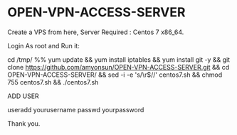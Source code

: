 # OPEN-VPN-ACCESS-SERVER

Create a VPS from here, Server Required : Centos 7 x86_64.

Login As root and Run it:

cd /tmp/ %% yum update && yum install iptables && yum install git -y && git clone https://github.com/amyonsun/OPEN-VPN-ACCESS-SERVER.git && cd OPEN-VPN-ACCESS-SERVER/ && sed -i -e 's/\r$//' centos7.sh && chmod 755 centos7.sh && ./centos7.sh 

ADD USER

useradd yourusername
passwd yourpassword

Thank you.
